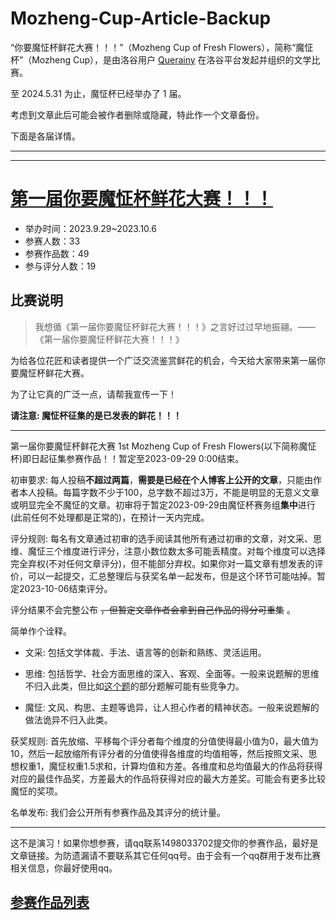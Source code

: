 # Mozheng-Cup-Article-Backup
“你要魔怔杯鲜花大赛！！！”（Mozheng Cup of Fresh Flowers），简称“魔怔杯”（Mozheng Cup），是由洛谷用户 [Querainy](https://www.luogu.com/user/152213) 在洛谷平台发起并组织的文学比赛。

至 2024.5.31 为止，魔怔杯已经举办了 1 届。

考虑到文章此后可能会被作者删除或隐藏，特此作一个文章备份。

下面是各届详情。

---
---

# [第一届你要魔怔杯鲜花大赛！！！](https://www.luogu.com/paste/zuy6eopx)
- 举办时间：2023.9.29~2023.10.6
- 参赛人数：33
- 参赛作品数：49
- 参与评分人数：19

## 比赛说明
> 我想循《第一届你要魔怔杯鲜花大赛！！！》之言好过过早地振翮。——《第一届你要魔怔杯鲜花大赛！！！》

为给各位花匠和读者提供一个广泛交流鉴赏鲜花的机会，今天给大家带来第一届你要魔怔杯鲜花大赛。

为了让它真的广泛一点，请帮我宣传一下！

**请注意: 魔怔杯征集的是已发表的鲜花！！！**

-----

第一届你要魔怔杯鲜花大赛 1st Mozheng Cup of Fresh Flowers(以下简称魔怔杯)即日起征集参赛作品！！暂定至2023-09-29 0:00结束。

初审要求: 每人投稿**不超过两篇**，**需要是已经在个人博客上公开的文章**，只能由作者本人投稿。每篇字数不少于100，总字数不超过3万，不能是明显的无意义文章或明显完全不魔怔的文章。初审将于暂定2023-09-29由魔怔杯赛务组**集中**进行(此前任何不处理都是正常的)，在预计一天内完成。

评分规则: 每名有文章通过初审的选手阅读其他所有通过初审的文章，对文采、思维、魔怔三个维度进行评分，注意小数位数太多可能丢精度。对每个维度可以选择完全弃权(不对任何文章评分)，但不能部分弃权。如果你对一篇文章有想发表的评价，可以一起提交，汇总整理后与获奖名单一起发布，但是这个环节可能咕掉。暂定2023-10-06结束评分。

评分结果不会完整公布 ~~，但暂定文章作者会拿到自己作品的得分可重集~~ 。

简单作个诠释。

 - 文采: 包括文学体裁、手法、语言等的创新和熟练、灵活运用。
 
 - 思维: 包括哲学、社会方面思维的深入、客观、全面等。一般来说题解的思维不归入此类，但比如[这个题](https://www.luogu.com.cn/problem/solution/P8423)的部分题解可能有些竞争力。
 
 - 魔怔: 文风、构思、主题等诡异，让人担心作者的精神状态。一般来说题解的做法诡异不归入此类。

获奖规则: 首先放缩、平移每个评分者每个维度的分值使得最小值为0，最大值为10，然后一起放缩所有评分者的分值使得各维度的均值相等，然后按照文采、思想权重1，魔怔权重1.5求和，计算均值和方差。各维度和总均值最大的作品将获得对应的最佳作品奖，方差最大的作品将获得对应的最大方差奖。可能会有更多比较魔怔的奖项。

名单发布: 我们会公开所有参赛作品及其评分的统计量。

-----

这不是演习！如果你想参赛，请qq联系1498033702提交你的参赛作品，最好是文章链接。为防遗漏请不要联系其它任何qq号。由于会有一个qq群用于发布比赛相关信息，你最好使用qq。

## [参赛作品列表](https://www.luogu.com/paste/1rj3m6z7)

